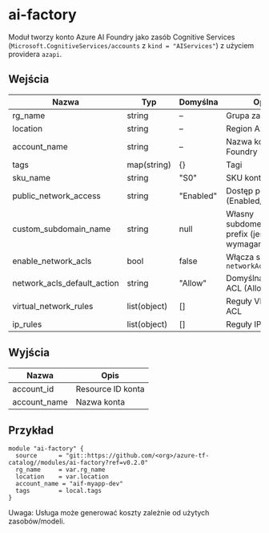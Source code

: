 # ai-factory
Moduł tworzy konto Azure AI Foundry jako zasób Cognitive Services (`Microsoft.CognitiveServices/accounts` z `kind = "AIServices"`) z użyciem providera `azapi`.

## Wejścia
| Nazwa | Typ | Domyślna | Opis |
|------|-----|----------|------|
| rg_name | string | – | Grupa zasobów |
| location | string | – | Region Azure |
| account_name | string | – | Nazwa konta AI Foundry |
| tags | map(string) | {} | Tagi |
| sku_name | string | "S0" | SKU konta |
| public_network_access | string | "Enabled" | Dostęp publiczny (Enabled/Disabled) |
| custom_subdomain_name | string | null | Własny subdomenowy prefix (jeśli wymagany) |
| enable_network_acls | bool | false | Włącza sekcję `networkAcls` |
| network_acls_default_action | string | "Allow" | Domyślna akcja ACL (Allow/Deny) |
| virtual_network_rules | list(object) | [] | Reguły VNet dla ACL |
| ip_rules | list(object) | [] | Reguły IP dla ACL |

## Wyjścia
| Nazwa | Opis |
|------|------|
| account_id | Resource ID konta |
| account_name | Nazwa konta |

## Przykład
```hcl
module "ai-factory" {
  source      = "git::https://github.com/<org>/azure-tf-catalog//modules/ai-factory?ref=v0.2.0"
  rg_name     = var.rg_name
  location    = var.location
  account_name = "aif-myapp-dev"
  tags        = local.tags
}
```

Uwaga: Usługa może generować koszty zależnie od użytych zasobów/modeli.

